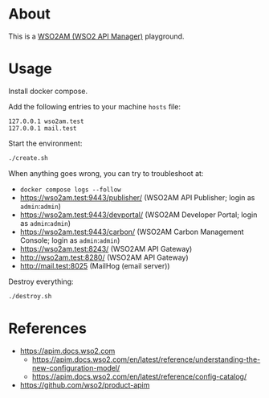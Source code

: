 # About

This is a [WSO2AM (WSO2 API Manager)](https://wso2.com/api-manager/) playground.

# Usage

Install docker compose.

Add the following entries to your machine `hosts` file:

```
127.0.0.1 wso2am.test
127.0.0.1 mail.test
```

Start the environment:

```bash
./create.sh
```

When anything goes wrong, you can try to troubleshoot at:

* `docker compose logs --follow`
* https://wso2am.test:9443/publisher/ (WSO2AM API Publisher; login as `admin`:`admin`)
* https://wso2am.test:9443/devportal/ (WSO2AM Developer Portal; login as `admin`:`admin`)
* https://wso2am.test:9443/carbon/ (WSO2AM Carbon Management Console; login as `admin`:`admin`)
* https://wso2am.test:8243/ (WSO2AM API Gateway)
* http://wso2am.test:8280/ (WSO2AM API Gateway)
* http://mail.test:8025 (MailHog (email server))

Destroy everything:

```bash
./destroy.sh
```

# References

* https://apim.docs.wso2.com
  * https://apim.docs.wso2.com/en/latest/reference/understanding-the-new-configuration-model/
  * https://apim.docs.wso2.com/en/latest/reference/config-catalog/
* https://github.com/wso2/product-apim
